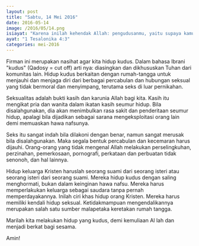 ```yaml
---
layout: post
title: "Sabtu, 14 Mei 2016"
date: 2016-05-14
image: /2016/05/14.png
isiayat: "Karena inilah kehendak Allah: pengudusanmu, yaitu supaya kamu menjauhi percabulan"
ayat: "1 Tesalonika 4:3"
categories: mei-2016
---
```


Firman ini merupakan nasihat agar kita hidup kudus. Dalam bahasa Ibrani "kudus" (Qadosy = cut off) arti nya: diasingkan dan dikhususkan Tuhan dari komunitas lain. Hidup kudus berkaitan dengan rumah-tangga untuk menjauhi dan menjaga diri dari berbagai percabulan dan hubungan seksual yang tidak bermoral dan menyimpang, terutama seks di luar pernikahan.

Seksualitas adalah bukti kasih dan karunia Allah bagi kita. Kasih itu mengikat pria dan wanita dalam ikatan kasih seumur hidup. Bila disalahgunakan, dia akan menimbulkan rasa sakit dan penderitaan seumur hidup, apalagi bila dijadikan sebagai sarana mengeksploitasi orang lain demi memuaskan hawa nafsunya.

Seks itu sangat indah bila dilakoni dengan benar, namun sangat merusak bila disalahgunakan. Maka segala bentuk percabulan dan kecemaran harus dijauhi. Orang-orang yang tidak mengenal Allah melakukan perselingkuhan, perzinahan, pemerkosaan, pornografi, perkataan dan perbuatan tidak senonoh, dan hal lainnya.

Hidup keluarga Kristen haruslah seorang suami dari seorang isteri atau seorang isteri dari seorang suami. Mereka hidup kudus dengan saling menghormati, bukan dalam keinginan hawa nafsu. Mereka harus memperlakukan keluarga sebagai saudara tanpa pernah memperdayakannya. Inilah ciri khas hidup orang Kristen. Mereka harus memiliki kendali hidup seksual. Ketidakmampuan mengendalikannya merupakan salah satu sumber malapetaka keretakan rumah tangga.

Marilah kita melakukan hidup yang kudus, demi kemuliaan Al lah dan menjadi berkat bagi sesama.

Amin!
